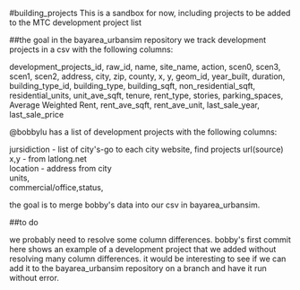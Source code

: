 #building_projects
This is a sandbox for now, including projects to be added to the MTC development project list

##the goal
in the bayarea_urbansim repository we track development projects in a csv with the following columns:

development_projects_id,
raw_id,
name,
site_name,
action,
scen0,
scen3,
scen1,
scen2,
address,
city,
zip,
county,
x,
y,
geom_id,
year_built,
duration,
building_type_id,
building_type,
building_sqft,
non_residential_sqft,
residential_units,
unit_ave_sqft,
tenure,
rent_type,
stories,
parking_spaces,
Average Weighted Rent,
rent_ave_sqft,
rent_ave_unit,
last_sale_year,
last_sale_price

@bobbylu has a list of development projects with the following columns:

jursidiction - list of city's-go to each city website, find projects
url(source)  
x,y - from latlong.net  
location - address from city  
units,  
commercial/office,status,  

the goal is to merge bobby's data into our csv in bayarea_urbansim. 

##to do 

we probably need to resolve some column differences. bobby's first commit here shows an example of a development project that we added without resolving many column differences. it would be interesting to see if we can add it to the bayarea_urbansim repository on a branch and have it run without error. 
